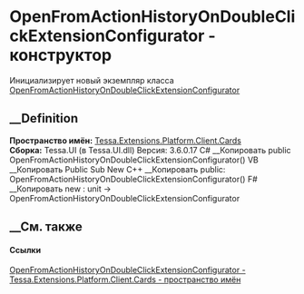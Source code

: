 # OpenFromActionHistoryOnDoubleClickExtensionConfigurator - конструктор
Инициализирует новый экземпляр класса
[OpenFromActionHistoryOnDoubleClickExtensionConfigurator](T_Tessa_Extensions_Platform_Client_Cards_OpenFromActionHistoryOnDoubleClickExtensionConfigurator.htm)
##  __Definition
 **Пространство имён:**
[Tessa.Extensions.Platform.Client.Cards](N_Tessa_Extensions_Platform_Client_Cards.htm)  
 **Сборка:** Tessa.UI (в Tessa.UI.dll) Версия: 3.6.0.17
C# __Копировать
     public OpenFromActionHistoryOnDoubleClickExtensionConfigurator()
VB __Копировать
     Public Sub New
C++ __Копировать
     public:
    OpenFromActionHistoryOnDoubleClickExtensionConfigurator()
F# __Копировать
     new : unit -> OpenFromActionHistoryOnDoubleClickExtensionConfigurator
##  __См. также
#### Ссылки
[OpenFromActionHistoryOnDoubleClickExtensionConfigurator -
](T_Tessa_Extensions_Platform_Client_Cards_OpenFromActionHistoryOnDoubleClickExtensionConfigurator.htm)
[Tessa.Extensions.Platform.Client.Cards - пространство
имён](N_Tessa_Extensions_Platform_Client_Cards.htm)
